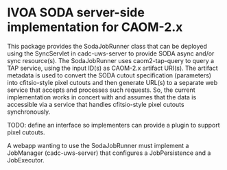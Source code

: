 # IVOA SODA server-side implementation for CAOM-2.x

This package provides the SodaJobRunner class that can be deployed using the SyncServlet in
cadc-uws-server to provide SODA async and/or sync resource(s). The SodaJobRunner uses caom2-tap-query
to query a TAP service, using the input ID(s) as CAOM-2.x artifact URI(s). The artifact metadata is
used to convert the SODA cutout specification (parameters) into cfitsio-style pixel cutouts and then
generate URL(s) to a separate web service that accepts and processes such requests. So, the current
implementation works in concert with and assumes that the data is accessible via a service that handles
cfitsio-style pixel cutouts synchronously.

TODO: define an interface so implementers can provide a plugin to support pixel cutouts.


A webapp wanting to use the SodaJobRunner must implement a JobManager (cadc-uws-server) that 
configures a JobPersistence and a JobExecutor. 

